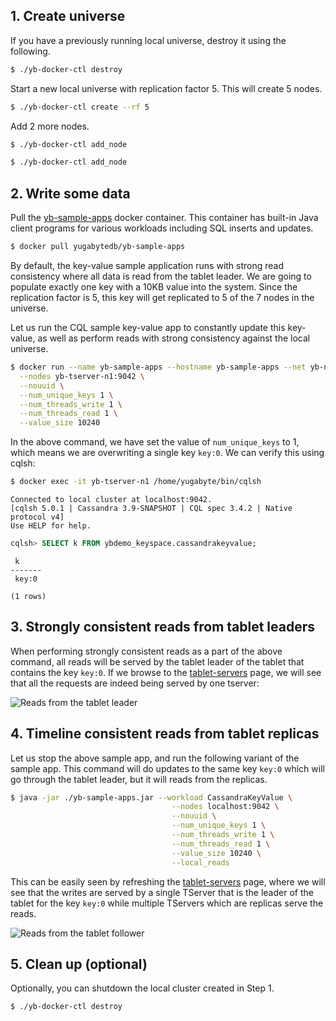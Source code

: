 ## 1. Create universe

If you have a previously running local universe, destroy it using the following.

```sh
$ ./yb-docker-ctl destroy
```

Start a new local universe with replication factor 5. This will create 5 nodes.

```sh
$ ./yb-docker-ctl create --rf 5 
```

Add 2 more nodes.

```sh
$ ./yb-docker-ctl add_node
```

```sh
$ ./yb-docker-ctl add_node
```

## 2. Write some data

Pull the [yb-sample-apps](https://github.com/Yugabyte/yb-sample-apps) docker container. This container has built-in Java client programs for various workloads including SQL inserts and updates.

```sh
$ docker pull yugabytedb/yb-sample-apps
```

By default, the key-value sample application runs with strong read consistency where all data is read from the tablet leader. We are going to populate exactly one key with a 10KB value into the system. Since the replication factor is 5, this key will get replicated to 5 of the 7 nodes in the universe.

Let us run the CQL sample key-value app to constantly update this key-value, as well as perform reads with strong consistency against the local universe.

```sh
$ docker run --name yb-sample-apps --hostname yb-sample-apps --net yb-net yugabytedb/yb-sample-apps --workload CassandraKeyValue \
  --nodes yb-tserver-n1:9042 \
  --nouuid \
  --num_unique_keys 1 \
  --num_threads_write 1 \
  --num_threads_read 1 \
  --value_size 10240
```


In the above command, we have set the value of `num_unique_keys` to 1, which means we are overwriting a single key `key:0`. We can verify this using cqlsh:

```sh
$ docker exec -it yb-tserver-n1 /home/yugabyte/bin/cqlsh
```

```
Connected to local cluster at localhost:9042.
[cqlsh 5.0.1 | Cassandra 3.9-SNAPSHOT | CQL spec 3.4.2 | Native protocol v4]
Use HELP for help.
```

```sql
cqlsh> SELECT k FROM ybdemo_keyspace.cassandrakeyvalue;
```

```
 k
-------
 key:0

(1 rows)
```

## 3. Strongly consistent reads from tablet leaders

When performing strongly consistent reads as a part of the above command, all reads will be served by the tablet leader of the tablet that contains the key `key:0`. If we browse to the <a href='http://localhost:7000/tablet-servers' target="_blank">tablet-servers</a> page, we will see that all the requests are indeed being served by one tserver:

![Reads from the tablet leader](/images/ce/tunable-reads-leader-docker.png)


## 4. Timeline consistent reads from tablet replicas

Let us stop the above sample app, and run the following variant of the sample app. This command will do updates to the same key `key:0` which will go through the tablet leader, but it will reads from the replicas.

```sh
$ java -jar ./yb-sample-apps.jar --workload CassandraKeyValue \
                                    --nodes localhost:9042 \
                                    --nouuid \
                                    --num_unique_keys 1 \
                                    --num_threads_write 1 \
                                    --num_threads_read 1 \
                                    --value_size 10240 \
                                    --local_reads
```

This can be easily seen by refreshing the <a href='http://localhost:7000/tablet-servers' target="_blank">tablet-servers</a> page, where we will see that the writes are served by a single TServer that is the leader of the tablet for the key `key:0` while multiple TServers which are replicas serve the reads.

![Reads from the tablet follower](/images/ce/tunable-reads-followers-docker.png)


## 5. Clean up (optional)

Optionally, you can shutdown the local cluster created in Step 1.

```sh
$ ./yb-docker-ctl destroy
```
